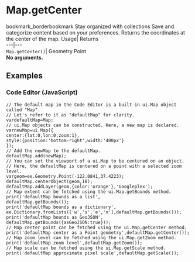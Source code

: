  
#  Map.getCenter
bookmark_borderbookmark Stay organized with collections  Save and categorize content based on your preferences. 
Returns the coordinates at the center of the map. Usage| Returns  
---|---  
`Map.getCenter()`| Geometry.Point  
**No arguments.**
## Examples
### Code Editor (JavaScript)
```
// The default map in the Code Editor is a built-in ui.Map object called "Map".
// Let's refer to it as "defaultMap" for clarity.
vardefaultMap=Map;
// ui.Map objects can be constructed. Here, a new map is declared.
varnewMap=ui.Map({
center:{lat:0,lon:0,zoom:1},
style:{position:'bottom-right',width:'400px'}
});
// Add the newMap to the defaultMap.
defaultMap.add(newMap);
// You can set the viewport of a ui.Map to be centered on an object.
// Here, the defaultMap is centered on a point with a selected zoom level.
vargeom=ee.Geometry.Point(-122.0841,37.4223);
defaultMap.centerObject(geom,18);
defaultMap.addLayer(geom,{color:'orange'},'Googleplex');
// Map extent can be fetched using the ui.Map.getBounds method.
print('defaultMap bounds as a list',
defaultMap.getBounds());
print('defaultMap bounds as a dictionary',
ee.Dictionary.fromLists(['w','s','e','n'],defaultMap.getBounds()));
print('defaultMap bounds as GeoJSON',
defaultMap.getBounds({asGeoJSON:true}));
// Map center point can be fetched using the ui.Map.getCenter method.
print('defaultMap center as a Point geometry',defaultMap.getCenter());
// Map zoom level can be fetched using the ui.Map.getZoom method.
print('defaultMap zoom level',defaultMap.getZoom());
// Map scale can be fetched using the ui.Map.getScale method.
print('defaultMap approximate pixel scale',defaultMap.getScale());
```

